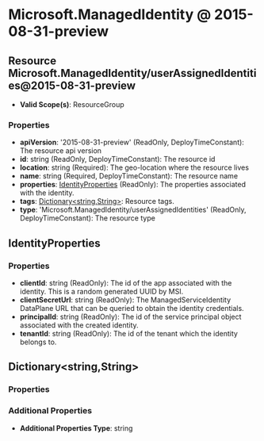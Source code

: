 # Microsoft.ManagedIdentity @ 2015-08-31-preview

## Resource Microsoft.ManagedIdentity/userAssignedIdentities@2015-08-31-preview
* **Valid Scope(s)**: ResourceGroup
### Properties
* **apiVersion**: '2015-08-31-preview' (ReadOnly, DeployTimeConstant): The resource api version
* **id**: string (ReadOnly, DeployTimeConstant): The resource id
* **location**: string (Required): The geo-location where the resource lives
* **name**: string (Required, DeployTimeConstant): The resource name
* **properties**: [IdentityProperties](#identityproperties) (ReadOnly): The properties associated with the identity.
* **tags**: [Dictionary<string,String>](#dictionarystringstring): Resource tags.
* **type**: 'Microsoft.ManagedIdentity/userAssignedIdentities' (ReadOnly, DeployTimeConstant): The resource type

## IdentityProperties
### Properties
* **clientId**: string (ReadOnly): The id of the app associated with the identity. This is a random generated UUID by MSI.
* **clientSecretUrl**: string (ReadOnly):  The ManagedServiceIdentity DataPlane URL that can be queried to obtain the identity credentials.
* **principalId**: string (ReadOnly): The id of the service principal object associated with the created identity.
* **tenantId**: string (ReadOnly): The id of the tenant which the identity belongs to.

## Dictionary<string,String>
### Properties
### Additional Properties
* **Additional Properties Type**: string

